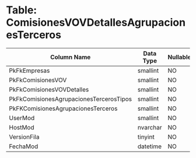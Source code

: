 # Table: ComisionesVOVDetallesAgrupacionesTerceros

| Column Name | Data Type | Nullable |
|-------------|-----------|----------|
| PkFkEmpresas | smallint | NO |
| PkFkComisionesVOV | smallint | NO |
| PkFkComisionesVOVDetalles | smallint | NO |
| PkFkComisionesAgrupacionesTercerosTipos | smallint | NO |
| PkFKComisionesAgrupacionesTerceros | smallint | NO |
| UserMod | smallint | NO |
| HostMod | nvarchar | NO |
| VersionFila | tinyint | NO |
| FechaMod | datetime | NO |
